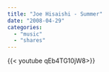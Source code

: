 ```yaml
---
title: "Joe Hisaishi - Summer"
date: "2008-04-29"
categories:
  - "music"
  - "shares"
---
```


<div style="width: 70vw;">{{< youtube qEb4TG10jW8>}}</div>
